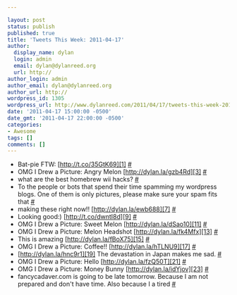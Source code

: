```yaml
---

layout: post
status: publish
published: true
title: 'Tweets This Week: 2011-04-17'
author:
  display_name: dylan
  login: admin
  email: dylan@dylanreed.org
  url: http://
author_login: admin
author_email: dylan@dylanreed.org
author_url: http://
wordpress_id: 1305
wordpress_url: http://www.dylanreed.com/2011/04/17/tweets-this-week-2011-04-17/
date: '2011-04-17 15:00:00 -0500'
date_gmt: '2011-04-17 22:00:00 -0500'
categories:
- Awesome
tags: []
comments: []
---
```


  * Bat-pie FTW: [http://t.co/35GtK69][1] [#][2]
  * OMG I Drew a Picture: Angry Melon [http://dylan.la/gzb4Rd][3] [#][4]
  * what are the best homebrew wii hacks? [#][5]
  * To the people or bots that spend their time spamming my wordpress blogs. One of them is only pictures, please make sure your spam fits that [#][6]
  * making these right now!! [http://dylan.la/ewb688][7] [#][8]
  * Looking good:) [http://t.co/dwntI8d][9] [#][10]
  * OMG I Drew a Picture: Sweet Melon [http://dylan.la/dSao10][11] [#][12]
  * OMG I Drew a Picture: Melon Headshot [http://dylan.la/fk4Mfx][13] [#][14]
  * This is amazing [http://dylan.la/fBoX75][15] [#][16]
  * OMG I Drew a Picture: Coffee!! [http://dylan.la/hTLNU9][17] [#][18]
  * [http://dylan.la/hnc9r1][19] The devastation in Japan makes me sad. [#][20]
  * OMG I Drew a Picture: Hello [http://dylan.la/fzQ50T][21] [#][22]
  * OMG I Drew a Picture: Money Bunny [http://dylan.la/idYjov][23] [#][24]
  * fancycadaver.com is going to be late tomorrow. Because I am not prepared and don't have time. Also because I a tired [#][25]
  


   [1]: http://t.co/35GtK69
   [2]: http://twitter.com/awesomeguy/statuses/57233515657441280
   [3]: http://dylan.la/gzb4Rd
   [4]: http://twitter.com/awesomeguy/statuses/57464826825420801
   [5]: http://twitter.com/awesomeguy/statuses/57552410838700032
   [6]: http://twitter.com/awesomeguy/statuses/57554877517271040
   [7]: http://dylan.la/ewb688
   [8]: http://twitter.com/awesomeguy/statuses/57568168692035585
   [9]: http://t.co/dwntI8d
   [10]: http://twitter.com/awesomeguy/statuses/57571953711652864
   [11]: http://dylan.la/dSao10
   [12]: http://twitter.com/awesomeguy/statuses/57829840115609600
   [13]: http://dylan.la/fk4Mfx
   [14]: http://twitter.com/awesomeguy/statuses/58192764352991232
   [15]: http://dylan.la/fBoX75
   [16]: http://twitter.com/awesomeguy/statuses/58261922067386368
   [17]: http://dylan.la/hTLNU9
   [18]: http://twitter.com/awesomeguy/statuses/58545921943810048
   [19]: http://dylan.la/hnc9r1
   [20]: http://twitter.com/awesomeguy/statuses/58567490560720896
   [21]: http://dylan.la/fzQ50T
   [22]: http://twitter.com/awesomeguy/statuses/58908116770750465
   [23]: http://dylan.la/idYjov
   [24]: http://twitter.com/awesomeguy/statuses/59270042226921472
   [25]: http://twitter.com/awesomeguy/statuses/59390835850084352

